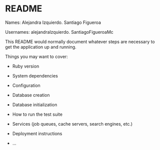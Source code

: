 # README
Names: Alejandra Izquierdo. Santiago Figueroa

Usernames: alejandraIzquierdo. SantiagoFigueroaMc

This README would normally document whatever steps are necessary to get the
application up and running.

Things you may want to cover:

* Ruby version

* System dependencies

* Configuration

* Database creation

* Database initialization

* How to run the test suite

* Services (job queues, cache servers, search engines, etc.)

* Deployment instructions

* ...
